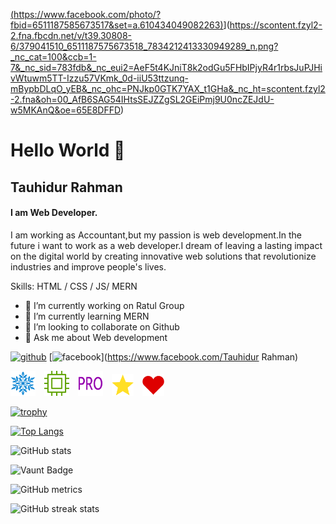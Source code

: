[(https://www.facebook.com/photo/?fbid=6511187585673517&set=a.610434049082263)](https://scontent.fzyl2-2.fna.fbcdn.net/v/t39.30808-6/379041510_6511187575673518_7834212413330949289_n.png?_nc_cat=100&ccb=1-7&_nc_sid=783fdb&_nc_eui2=AeF5t4KJniT8k2odGu5FHbIPjyR4r1rbsJuPJHivWtuwm5TT-Izzu57VKmk_0d-iiU53ttzunq-mBypbDLqO_yEB&_nc_ohc=PNJkp0GTK7YAX_t1GHa&_nc_ht=scontent.fzyl2-2.fna&oh=00_AfB6SAG54IHtsSEJZZgSL2GEiPmj9U0ncZEJdU-w5MKAnQ&oe=65E8DFFD)](https://scontent.fzyl2-2.fna.fbcdn.net/v/t39.30808-6/379041510_6511187575673518_7834212413330949289_n.png?_nc_cat=100&ccb=1-7&_nc_sid=783fdb&_nc_eui2=AeF5t4KJniT8k2odGu5FHbIPjyR4r1rbsJuPJHivWtuwm5TT-Izzu57VKmk_0d-iiU53ttzunq-mBypbDLqO_yEB&_nc_ohc=PNJkp0GTK7YAX_t1GHa&_nc_ht=scontent.fzyl2-2.fna&oh=00_AfB6SAG54IHtsSEJZZgSL2GEiPmj9U0ncZEJdU-w5MKAnQ&oe=65E8DFFD)
# Hello World 👋
## Tauhidur Rahman
#### I am Web Developer.

I am working as Accountant,but my passion is web development.In the future i want to work as a web developer.I dream of leaving a lasting impact on the digital world by creating innovative web solutions that revolutionize industries and improve people's lives.

Skills: HTML / CSS / JS/ MERN

- 🔭 I’m currently working on Ratul Group 
- 🌱 I’m currently learning MERN 
- 👯 I’m looking to collaborate on Github 
- 💬 Ask me about Web development 


[<img src='https://cdn.jsdelivr.net/npm/simple-icons@3.0.1/icons/github.svg' alt='github' height='40'>](https://github.com/Tauhid25)  [<img src='https://cdn.jsdelivr.net/npm/simple-icons@3.0.1/icons/facebook.svg' alt='facebook' height='40'>](https://www.facebook.com/Tauhidur Rahman)  

<a href='https://archiveprogram.github.com/'><img src='https://raw.githubusercontent.com/acervenky/animated-github-badges/master/assets/acbadge.gif' width='40' height='40'></a> <a href='https://docs.github.com/en/developers'><img src='https://raw.githubusercontent.com/acervenky/animated-github-badges/master/assets/devbadge.gif' width='40' height='40'></a> <a href='https://github.com/pricing'><img src='https://raw.githubusercontent.com/acervenky/animated-github-badges/master/assets/pro.gif' width='40' height='40'></a> <a href='https://stars.github.com/'><img src='https://raw.githubusercontent.com/acervenky/animated-github-badges/master/assets/starbadge.gif' width='35' height='35'></a> <a href='https://docs.github.com/en/github/supporting-the-open-source-community-with-github-sponsors'><img src='https://raw.githubusercontent.com/acervenky/animated-github-badges/master/assets/sponsorbadge.gif' width='35' height='35'></a> 

[![trophy](https://github-profile-trophy.vercel.app/?username=Tauhid25)](https://github.com/ryo-ma/github-profile-trophy)

[![Top Langs](https://github-readme-stats.vercel.app/api/top-langs/?username=Tauhid25)](https://github.com/anuraghazra/github-readme-stats)

![GitHub stats](https://github-readme-stats.vercel.app/api?username=Tauhid25&show_icons=true)  

![Vaunt Badge](https://api.vaunt.dev/v1/github/entities/Tauhid25/contributions?format=svg&private=false)  

![GitHub metrics](https://metrics.lecoq.io/Tauhid25)  

![GitHub streak stats](https://streak-stats.demolab.com/?user=Tauhid25)  

